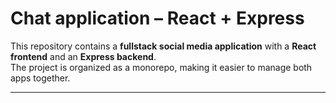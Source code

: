 # Chat application – React + Express

This repository contains a **fullstack social media application** with a **React frontend** and an **Express backend**.  
The project is organized as a monorepo, making it easier to manage both apps together.

---
